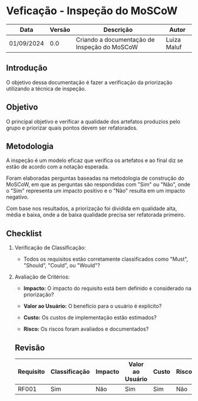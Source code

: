 # Veficação - Inspeção do MoSCoW


|    Data    | Versão |      Descrição      |        Autor     |
|------------|--------|---------------------|------------------|
| 01/09/2024 |  0.0   | Criando a documentação de Inspeção do MoSCoW | Luiza Maluf |

## Introdução

O objetivo dessa documentação é fazer a verificação da priorização utilizando a técnica de inspeção.

## Objetivo

O principal objetivo e verificar a qualidade dos artefatos produzios pelo grupo e priorizar quais pontos devem ser refatorados.

## Metodologia

A inspeção é um modelo eficaz que verifica os artefatos e ao final diz se estão de acordo com a notação esperada.

Foram elaboradas perguntas baseadas na metodologia de construção do MoSCoW, em que as perguntas são respondidas com "Sim" ou "Não", onde o "Sim" representa um impacto positivo e o "Não" resulta em um impacto negativo.

Com base nos resultados, a priorização foi dividida em qualidade alta, média e baixa, onde a de baixa qualidade precisa ser refatorada primeiro.

## Checklist

1. Verificação de Classificação:

    - Todos os requisitos estão corretamente classificados como "Must", "Should", "Could", ou "Would"?

2. Avaliação de Critérios:

    - __Impacto:__ O impacto do requisito está bem definido e considerado na priorização?

    - __Valor ao Usuário:__ O benefício para o usuário é explícito?
    
    - __Custo:__ Os custos de implementação estão estimados?
    
    - __Risco:__ Os riscos foram avaliados e documentados?

    ## Revisão

    | Requisito | Classificação | Impacto | Valor ao Usuário | Custo | Risco |
    |-----------|---------------|---------|------------------|-------|-------|
    | RF001     | Sim           | Não     | Sim              | Sim   | Não   |